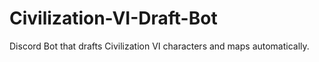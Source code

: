 # Civilization-VI-Draft-Bot

Discord Bot that drafts Civilization VI characters and maps automatically.
